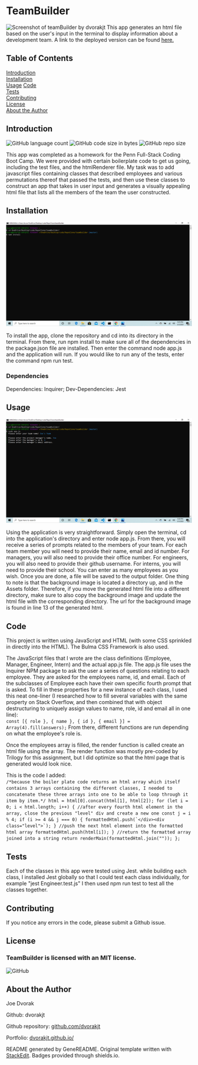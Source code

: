 # TeamBuilder
![Screenshot of teamBuilder by dvorakjt](./Assets/screenshots/screen-1.gif)
This app generates an html file based on the user's input in the terminal to display information about a development team. A link to the deployed version can be found [here.](https://dvorakjt.github.io/teamBuilder/)
## Table of Contents

[Introduction](#introduction)  
[Installation](#installation)  
[Usage](#usage)
[Code](#code)  
[Tests](#tests)  
[Contributing](#contributing)  
[License](#license)  
[About the Author](#about-the-author)  

## Introduction

![GitHub language count](https://img.shields.io/github/languages/count/dvorakjt/teamBuilder) ![GitHub code size in bytes](https://img.shields.io/github/languages/code-size/dvorakjt/teamBuilder) ![GitHub repo size](https://img.shields.io/github/repo-size/dvorakjt/teamBuilder)

This app was completed as a homework for the Penn Full-Stack Coding Boot Camp. We were provided with certain boilerplate code to get us going, including the test files, and the htmlRenderer file. My task was to add javascript files containing classes that described employees and various permutations thereof that passed the tests, and then use these classes to construct an app that takes in user input and generates a visually appealing html file that lists all the members of the team the user constructed.

## Installation
![Installation Image ](./Assets/screenshots/screen-2.png)

To install the app, clone the repository and cd into its directory in the terminal. From there, run npm install to make sure all of the dependencies in the package.json file are installed. Then enter the command node app.js and the application will run. If you would like to run any of the tests, enter the command npm run test.

### Dependencies

Dependencies: Inquirer; Dev-Dependencies: Jest

## Usage
![Usage Image](./Assets/screenshots/screen-3.png)

Using the application is very straightforward. Simply open the terminal, cd into the application's directory and enter node app.js. From there, you will receive a series of prompts related to the members of your team. For each team member you will need to provide their name, email and id number. For managers, you will also need to provide their office number. For engineers, you will also need to provide their github username. For interns, you will need to provide their school. You can enter as many employees as you wish. Once you are done, a file will be saved to the output folder. One thing to note is that the background image is located a directory up, and in the Assets folder. Therefore, if you move the generated html file into a different directory, make sure to also copy the background image and update the html file with the corresponding directory. The url for the background image is found in line 13 of the generated html.

## Code

This project is written using JavaScript and HTML (with some CSS sprinkled in directly into the HTML). The Bulma CSS Framework is also used.

The JavaScript files that I wrote are the class definitions (Employee, Manager, Engineer, Intern) and the actual app.js file. The app.js file uses the Inquirer NPM package to ask the user a series of questions relating to each employee. They are asked for the employees name, id, and email. Each of the subclasses of Employee each have their own specific fourth prompt that is asked. To fill in these properties for a new instance of each class, I used this neat one-liner (I researched how to fill several variables with the same property on Stack Overflow, and then combined that with object destructuring to uniquely assign values to name, role, id and email all in one line):  
    ```
    const [{ role }, { name }, { id }, { email }] = Array(4).fill(answers);
    ```
From there, different functions are run depending on what the employee's role is.

Once the employees array is filled, the render function is called create an html file using the array. The render function was mostly pre-coded by Trilogy for this assignment, but I did optimize so that the html page that is generated would look nice.

This is the code I added:  
    ```
        /*because the boiler plate code returns an html array which itself contains 3 arrays containing the different classes,
        I needed to concatenate these three arrays into one to be able to loop through it item by item.*/
        html = html[0].concat(html[1], html[2]);
        for (let i = 0; i < html.length; i++) {
            //after every fourth html element in the array, close the previous "level" div and create a new one
            const j = i % 4;
            if (i >= 4 && j === 0) {
                formattedHtml.push(`</div><div class="level">`);
            }
            //push the next html element into the formatted html array
            formattedHtml.push(html[i]);
        }
        //return the formatted array joined into a string
        return renderMain(formattedHtml.join(""));
        };
    ```
## Tests

Each of the classes in this app were tested using Jest. while building each class, I installed Jest globally so that I could test each class individually, for example "jest Engineer.test.js" I then used npm run test to test all the classes together.

## Contributing

If you notice any errors in the code, please submit a Github issue. 

## License
### TeamBuilder is licensed with an MIT license.

![GitHub](https://img.shields.io/github/license/dvorakjt/teamBuilder)


## About the Author

Joe Dvorak

Github: dvorakjt

Github repository: [github.com/dvorakjt](https://github.com/dvorakjt/)

Portfolio: [dvorakjt.github.io/](https://userName.github.io/)

README generated by GeneREADME. Original template written with [StackEdit](https://stackedit.io/). Badges provided through shields.io.
